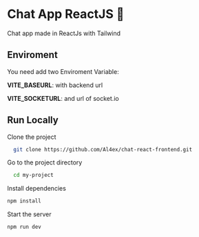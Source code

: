 
# Chat App ReactJS 📝  
Chat app made in ReactJs with Tailwind
## Enviroment
You need add two Enviroment Variable:

**VITE_BASEURL**: with backend url

**VITE_SOCKETURL**: and url of socket.io
## Run Locally  
Clone the project  

~~~bash  
  git clone https://github.com/Al4ex/chat-react-frontend.git
~~~

Go to the project directory  

~~~bash  
  cd my-project
~~~

Install dependencies  

~~~bash  
npm install
~~~

Start the server  

~~~bash  
npm run dev
~~~  
 
